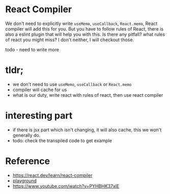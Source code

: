 # React Compiler

We don't need to explicitly write `useMemo`, `useCallback`, `React.memo`, React compiler will add this for you. But you have to follow rules of React, there is also a eslint plugin that will help you with this. Is there any pitfall? what rules of react you might miss? I don't neither, I will checkout those.

todo - need to write more

# tldr;
- we don't need to use `useMemo`, `useCallback` or `React.memo`
- compiler will cache for us
- what is our duty, write react with rules of react, then use react compiler

# interesting part
- if there is jsx part which isn't changing, it will also cache, this we won't generally do.
- todo: check the transpiled code to get example

# Reference
- https://react.dev/learn/react-compiler
- [playground](https://playground.react.dev/#N4Igzg9grgTgxgUxALhAMygOzgFwJYSYAEAYjHgpgCYAyeYOAFMEWuZVWEQL4CURwADrEicQgyKEANnkwIAwtEw4iAXiJQwCMhWoB5TDLmKsTXgG5hRInjRFGbXZwB0UygHMcACzWr1ABn4hEWsYBBxYYgAeADkIHQ4uAHoAPksRbisiMIiYYkYs6yiqPAA3FMLrIiiwAAcAQ0wU4GlZBSUcbklDNqikusaKkKrgR0TnAFt62sYHdmp+VRT7SqrqhOo6Bnl6mCoiAGsEAE9VUfmqZzwqLrHqM7ubolTVol5eTOGigFkEMDB6u4EAAhKA4HCEZ5DNZ9ErlLIWYTcEDcIA)
- https://www.youtube.com/watch?v=PYHBHK37xlE